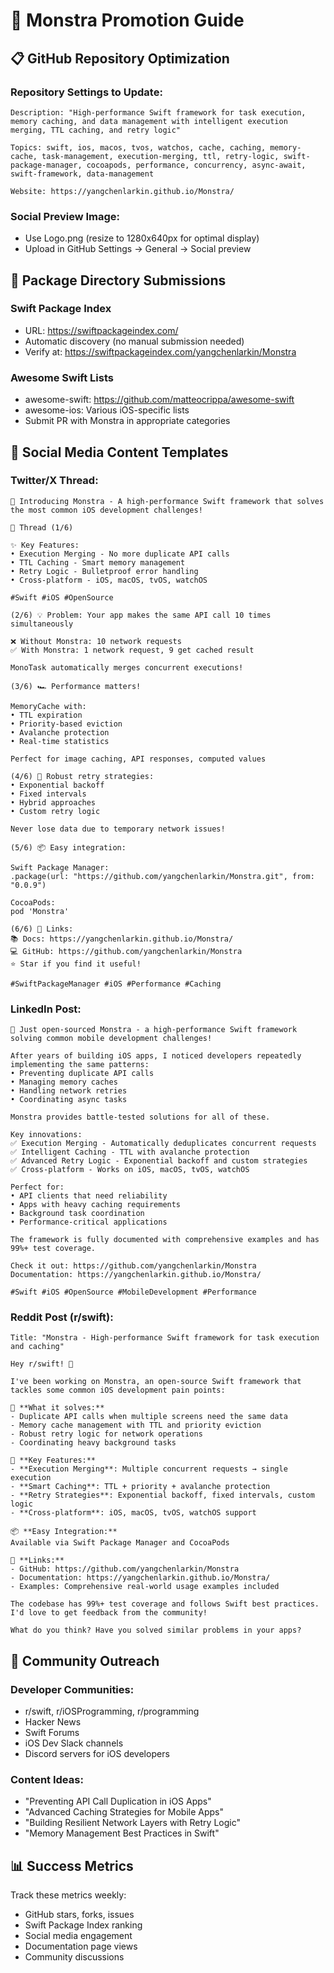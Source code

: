 # 🚀 Monstra Promotion Guide

## 📋 **GitHub Repository Optimization**

### Repository Settings to Update:
```
Description: "High-performance Swift framework for task execution, memory caching, and data management with intelligent execution merging, TTL caching, and retry logic"

Topics: swift, ios, macos, tvos, watchos, cache, caching, memory-cache, task-management, execution-merging, ttl, retry-logic, swift-package-manager, cocoapods, performance, concurrency, async-await, swift-framework, data-management

Website: https://yangchenlarkin.github.io/Monstra/
```

### Social Preview Image:
- Use Logo.png (resize to 1280x640px for optimal display)
- Upload in GitHub Settings → General → Social preview

## 🎯 **Package Directory Submissions**

### Swift Package Index
- URL: https://swiftpackageindex.com/
- Automatic discovery (no manual submission needed)
- Verify at: https://swiftpackageindex.com/yangchenlarkin/Monstra

### Awesome Swift Lists
- awesome-swift: https://github.com/matteocrippa/awesome-swift
- awesome-ios: Various iOS-specific lists
- Submit PR with Monstra in appropriate categories

## 📱 **Social Media Content Templates**

### Twitter/X Thread:
```
🚀 Introducing Monstra - A high-performance Swift framework that solves the most common iOS development challenges!

🧵 Thread (1/6)

✨ Key Features:
• Execution Merging - No more duplicate API calls
• TTL Caching - Smart memory management  
• Retry Logic - Bulletproof error handling
• Cross-platform - iOS, macOS, tvOS, watchOS

#Swift #iOS #OpenSource

(2/6) 💡 Problem: Your app makes the same API call 10 times simultaneously

❌ Without Monstra: 10 network requests
✅ With Monstra: 1 network request, 9 get cached result

MonoTask automatically merges concurrent executions!

(3/6) 🏎️ Performance matters! 

MemoryCache with:
• TTL expiration
• Priority-based eviction  
• Avalanche protection
• Real-time statistics

Perfect for image caching, API responses, computed values

(4/6) 🔄 Robust retry strategies:
• Exponential backoff
• Fixed intervals  
• Hybrid approaches
• Custom retry logic

Never lose data due to temporary network issues!

(5/6) 📦 Easy integration:

Swift Package Manager:
.package(url: "https://github.com/yangchenlarkin/Monstra.git", from: "0.0.9")

CocoaPods:
pod 'Monstra'

(6/6) 🔗 Links:
📚 Docs: https://yangchenlarkin.github.io/Monstra/
💻 GitHub: https://github.com/yangchenlarkin/Monstra
⭐ Star if you find it useful!

#SwiftPackageManager #iOS #Performance #Caching
```

### LinkedIn Post:
```
🚀 Just open-sourced Monstra - a high-performance Swift framework solving common mobile development challenges!

After years of building iOS apps, I noticed developers repeatedly implementing the same patterns:
• Preventing duplicate API calls
• Managing memory caches
• Handling network retries
• Coordinating async tasks

Monstra provides battle-tested solutions for all of these.

Key innovations:
✅ Execution Merging - Automatically deduplicates concurrent requests
✅ Intelligent Caching - TTL with avalanche protection  
✅ Advanced Retry Logic - Exponential backoff and custom strategies
✅ Cross-platform - Works on iOS, macOS, tvOS, watchOS

Perfect for:
• API clients that need reliability
• Apps with heavy caching requirements  
• Background task coordination
• Performance-critical applications

The framework is fully documented with comprehensive examples and has 99%+ test coverage.

Check it out: https://github.com/yangchenlarkin/Monstra
Documentation: https://yangchenlarkin.github.io/Monstra/

#Swift #iOS #OpenSource #MobileDevelopment #Performance
```

### Reddit Post (r/swift):
```
Title: "Monstra - High-performance Swift framework for task execution and caching"

Hey r/swift! 👋

I've been working on Monstra, an open-source Swift framework that tackles some common iOS development pain points:

🎯 **What it solves:**
- Duplicate API calls when multiple screens need the same data
- Memory cache management with TTL and priority eviction
- Robust retry logic for network operations  
- Coordinating heavy background tasks

🚀 **Key Features:**
- **Execution Merging**: Multiple concurrent requests → single execution
- **Smart Caching**: TTL + priority + avalanche protection
- **Retry Strategies**: Exponential backoff, fixed intervals, custom logic
- **Cross-platform**: iOS, macOS, tvOS, watchOS support

📦 **Easy Integration:**
Available via Swift Package Manager and CocoaPods

🔗 **Links:**
- GitHub: https://github.com/yangchenlarkin/Monstra
- Documentation: https://yangchenlarkin.github.io/Monstra/
- Examples: Comprehensive real-world usage examples included

The codebase has 99%+ test coverage and follows Swift best practices. I'd love to get feedback from the community!

What do you think? Have you solved similar problems in your apps?
```

## 🎪 **Community Outreach**

### Developer Communities:
- r/swift, r/iOSProgramming, r/programming
- Hacker News
- Swift Forums  
- iOS Dev Slack channels
- Discord servers for iOS developers

### Content Ideas:
- "Preventing API Call Duplication in iOS Apps"
- "Advanced Caching Strategies for Mobile Apps"  
- "Building Resilient Network Layers with Retry Logic"
- "Memory Management Best Practices in Swift"

## 📊 **Success Metrics**

Track these metrics weekly:
- GitHub stars, forks, issues
- Swift Package Index ranking
- Social media engagement
- Documentation page views
- Community discussions
